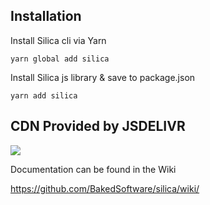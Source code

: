 ## Installation
Install Silica cli via Yarn
```
yarn global add silica
```

Install Silica js library & save to package.json
```
yarn add silica
```

## CDN Provided by JSDELIVR

[![](https://data.jsdelivr.com/v1/package/npm/silica/badge)](https://www.jsdelivr.com/package/npm/silica)

Documentation can be found in the Wiki

https://github.com/BakedSoftware/silica/wiki/
